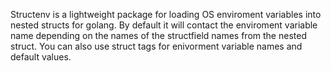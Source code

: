 Structenv is a lightweight package for loading OS enviroment variables into nested structs for golang.
By default it will contact the enviroment variable name depending on the names of the structfield names from the nested struct.
You can also use struct tags for enivorment variable names and default values.

